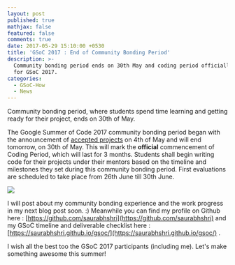 ```yaml
---
layout: post
published: true
mathjax: false
featured: false
comments: true
date: 2017-05-29 15:10:00 +0530
title: 'GSoC 2017 : End of Community Bonding Period'
description: >-
  Community bonding period ends on 30th May and coding period officially begins
  for GSoC 2017.
categories:
  - GSoC-How
  - News
---
```

Community bonding period, where students spend time learning and getting ready for their project, ends on 30th of May.

The Google Summer of Code 2017 community bonding period began with the announcement of [accepted projects](https://summerofcode.withgoogle.com/projects/) on 4th of May and will end tomorrow, on 30th of May. This will mark the **official** commencement of Coding Period, which will last for 3 months. Students shall begin writing code for their projects under their mentors based on the timeline and milestones they set during this community bonding period. First evaluations are scheduled to take place from 26th June till 30th June.

![]({{site.baseurl}}/images/posts/community_bonding.PNG)

I will post about my community bonding experience and the work progress in my next blog post soon. :) Meanwhile you can find my profile on Github here : [https://github.com/saurabhshri](https://github.com/saurabhshri) and my GSoC timeline and deliverable checklist here : [https://saurabhshri.github.io/gsoc/](https://saurabhshri.github.io/gsoc/) .

I wish all the best too the GSoC 2017 participants (including me). Let's make something awesome this summer!

